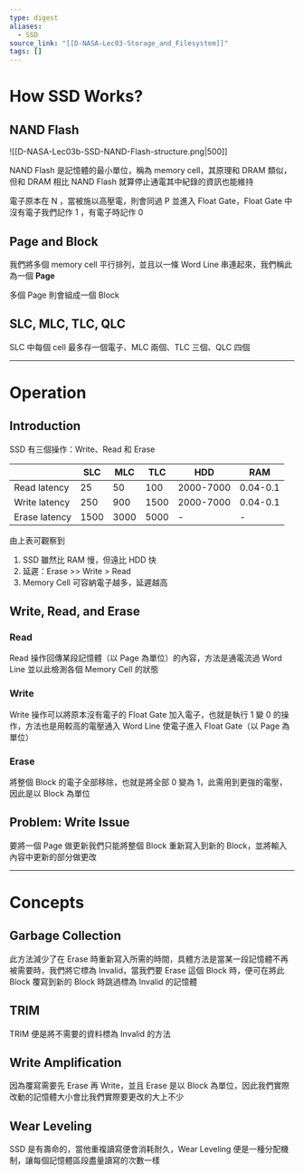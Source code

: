 ```yaml
---
type: digest
aliases:
  - SSD
source_link: "[[D-NASA-Lec03-Storage_and_Filesystem]]"
tags: []
---
```

# How SSD Works?
## NAND Flash
![[D-NASA-Lec03b-SSD-NAND-Flash-structure.png|500]]

NAND Flash 是記憶體的最小單位，稱為 memory cell，其原理和 DRAM 類似，但和 DRAM 相比 NAND Flash 就算停止通電其中紀錄的資訊也能維持

電子原本在 N ，當被施以高壓電，則會同過 P 並進入 Float Gate，Float Gate 中沒有電子我們記作 1 ，有電子時記作 0

## Page and Block

我們將多個 memory cell 平行排列，並且以一條 Word Line 串連起來，我們稱此為一個 **Page**

多個 Page 則會組成一個 Block

## SLC, MLC, TLC, QLC

SLC 中每個 cell 最多存一個電子、MLC 兩個、TLC 三個、QLC 四個

---
# Operation
## Introduction

SSD 有三個操作：Write、Read 和 Erase

|               | SLC  | MLC  | TLC  | HDD       | RAM      |
| ------------- | ---- | ---- | ---- | --------- | -------- |
| Read latency  | 25   | 50   | 100  | 2000-7000 | 0.04-0.1 |
| Write latency | 250  | 900  | 1500 | 2000-7000 | 0.04-0.1 |
| Erase latency | 1500 | 3000 | 5000 | -         | -         |
由上表可觀察到
1. SSD 雖然比 RAM 慢，但遠比 HDD 快
2. 延遲：Erase >> Write > Read
3. Memory Cell 可容納電子越多，延遲越高

## Write, Read, and Erase
### Read

Read 操作回傳某段記憶體（以 Page 為單位）的內容，方法是通電流過 Word Line 並以此檢測各個 Memory Cell 的狀態

### Write

Write 操作可以將原本沒有電子的 Float Gate 加入電子，也就是執行 1 變 0 的操作，方法也是用較高的電壓通入 Word Line 使電子進入 Float Gate（以 Page 為單位）

### Erase

將整個 Block 的電子全部移除，也就是將全部 0 變為 1，此需用到更強的電壓，因此是以 Block 為單位

## Problem: Write Issue

要將一個 Page 做更新我們只能將整個 Block 重新寫入到新的 Block，並將輸入內容中更新的部分做更改

---
# Concepts
## Garbage Collection

此方法減少了在 Erase 時重新寫入所需的時間，具體方法是當某一段記憶體不再被需要時，我們將它標為 Invalid，當我們要 Erase 這個 Block 時，便可在將此 Block 覆寫到新的 Block 時跳過標為 Invalid 的記憶體

## TRIM

TRIM 便是將不需要的資料標為 Invalid 的方法

## Write Amplification

因為覆寫需要先 Erase 再 Write，並且 Erase 是以 Block 為單位，因此我們實際改動的記憶體大小會比我們實際要更改的大上不少

## Wear Leveling

SSD 是有壽命的，當他重複讀寫便會消耗耐久，Wear Leveling 便是一種分配機制，讓每個記憶體區段盡量讀寫的次數一樣